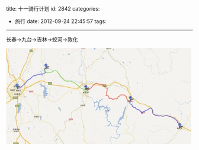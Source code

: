 title: 十一骑行计划
id: 2842
categories:
  - 旅行
date: 2012-09-24 22:45:57
tags:
---

长春->九台->吉林->蛟河->敦化

[![](/wp-content/uploads/2012/09/线路-500x259.jpg "线路")](/2842.html/%e7%ba%bf%e8%b7%af) 
